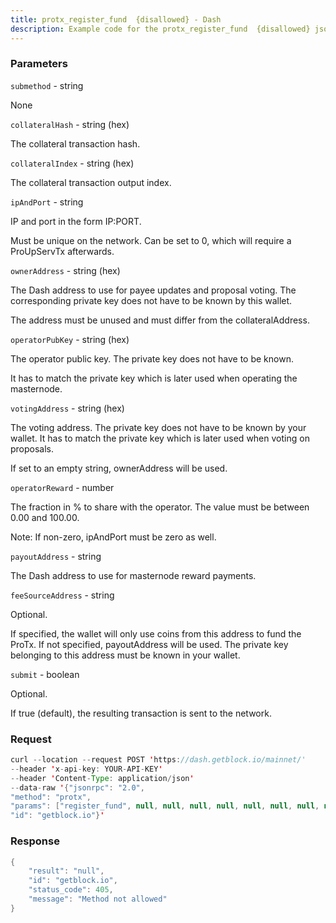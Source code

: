 ```yaml
---
title: protx_register_fund  {disallowed} - Dash
description: Example code for the protx_register_fund  {disallowed} json-rpc method. Сomplete guide on how to use protx_register_fund  {disallowed} json-rpc in GetBlock.io Web3 documentation.
---
```


### Parameters


`submethod` - string

None

`collateralHash` - string (hex)

The collateral transaction hash.

`collateralIndex` - string (hex)

The collateral transaction output index.

`ipAndPort` - string

IP and port in the form IP:PORT.

Must be unique on the network. Can be set to 0, which will require a
ProUpServTx afterwards.

`ownerAddress` - string (hex)

The Dash address to use for payee updates and proposal voting. The
corresponding private key does not have to be known by this wallet.

The address must be unused and must differ from the collateralAddress.

`operatorPubKey` - string (hex)

The operator public key. The private key does not have to be known.

It has to match the private key which is later used when operating the
masternode.

`votingAddress` - string (hex)

The voting address. The private key does not have to be known by your
wallet. It has to match the private key which is later used when voting
on proposals.

If set to an empty string, ownerAddress will be used.

`operatorReward` - number

The fraction in % to share with the operator. The value must be between
0.00 and 100.00.

Note: If non-zero, ipAndPort must be zero as well.

`payoutAddress` - string

The Dash address to use for masternode reward payments.

`feeSourceAddress` - string

Optional.

If specified, the wallet will only use coins from this address to fund
the ProTx. If not specified, payoutAddress will be used. The private key
belonging to this address must be known in your wallet.

`submit` - boolean

Optional.

If true (default), the resulting transaction is sent to the network.

### Request

``` java
curl --location --request POST 'https://dash.getblock.io/mainnet/' 
--header 'x-api-key: YOUR-API-KEY' 
--header 'Content-Type: application/json' 
--data-raw '{"jsonrpc": "2.0",
"method": "protx",
"params": ["register_fund", null, null, null, null, null, null, null, null, null, null],
"id": "getblock.io"}'
```

###  Response

``` java
{
    "result": "null",
    "id": "getblock.io",
    "status_code": 405,
    "message": "Method not allowed"
}
```

